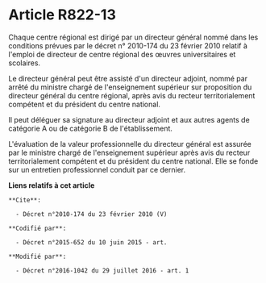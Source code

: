 # Article R822-13

Chaque centre régional est dirigé par un directeur général nommé dans les conditions prévues par le décret n° 2010-174 du 23
février 2010 relatif à l'emploi de directeur de centre régional des œuvres universitaires et scolaires. 

Le directeur général peut être assisté d'un directeur adjoint, nommé par arrêté du ministre chargé de l'enseignement
supérieur sur proposition du directeur général du centre régional, après avis du recteur territorialement compétent et du
président du centre national. 

Il peut déléguer sa signature au directeur adjoint et aux autres agents de catégorie A ou de catégorie B de l'établissement. 

L'évaluation de la valeur professionnelle du directeur général est assurée par le ministre chargé de l'enseignement supérieur
après avis du recteur territorialement compétent et du président du centre national. Elle se fonde sur un entretien
professionnel conduit par ce dernier.

**Liens relatifs à cet article**

	**Cite**:

	  - Décret n°2010-174 du 23 février 2010 (V)

	**Codifié par**:

	  - Décret n°2015-652 du 10 juin 2015 - art.

	**Modifié par**:

	  - Décret n°2016-1042 du 29 juillet 2016 - art. 1
